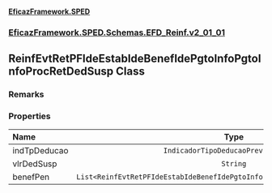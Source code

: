 #### [EficazFramework.SPED](EficazFrameworkSPED.md 'EficazFramework SPED')
### [EficazFramework.SPED.Schemas.EFD_Reinf.v2_01_01](EficazFramework.SPED.Schemas.EFD_Reinf.v2_01_01.md 'EficazFramework.SPED.Schemas.EFD_Reinf.v2_01_01')

## ReinfEvtRetPFIdeEstabIdeBenefIdePgtoInfoPgtoInfoProcRetDedSusp Class

### Remarks
### Properties

| Name | Type | |
| :--- | :---: | :--- |
| indTpDeducao | `IndicadorTipoDeducaoPrevidenciaria` |  |
| vlrDedSusp | `String` |  |
| benefPen | `List<ReinfEvtRetPFIdeEstabIdeBenefIdePgtoInfoPgtoInfoProcRetDedSuspBenefPen>` |  |
